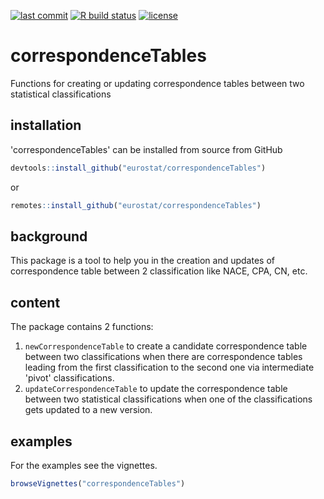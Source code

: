 <!-- badges: start -->
[![last commit](https://img.shields.io/github/last-commit/eurostat/correspondenceTables?style=flat)](https://github.com/eurostat/correspondenceTables/commits/)
[![R build
status](https://github.com/eurostat/correspondenceTables/workflows/R-CMD-check/badge.svg)](https://github.com/eurostat/correspondenceTables/actions)
[![license](https://img.shields.io/badge/license-EUPL-success)](https://joinup.ec.europa.eu/collection/eupl/eupl-text-eupl-12)
<!-- badges: end -->

# correspondenceTables
Functions for creating or updating correspondence tables between two statistical classifications

## installation

'correspondenceTables' can be installed from source from GitHub
```R
devtools::install_github("eurostat/correspondenceTables")
```

or

```R
remotes::install_github("eurostat/correspondenceTables")
```

## background

This package is a tool to help you in the creation and updates of correspondence table between 2 classification like NACE, CPA, CN, etc.

## content

The package contains 2 functions:
1. `newCorrespondenceTable` to create a candidate correspondence table between two classifications when there are correspondence tables leading from the first classification to the second one via intermediate 'pivot' classifications.
2. `updateCorrespondenceTable` to update the correspondence table between two statistical classifications when one of the classifications gets updated to a new version.


## examples

For the examples see the vignettes.
```R
browseVignettes("correspondenceTables")
```

